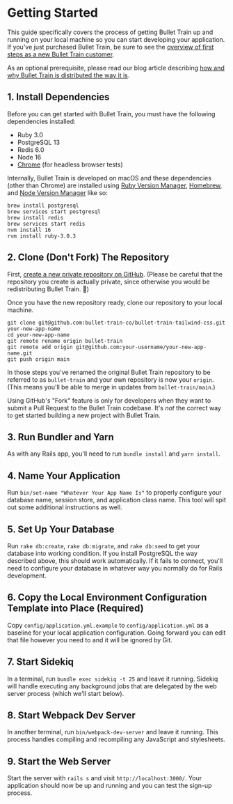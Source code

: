 # Getting Started

This guide specifically covers the process of getting Bullet Train up and running on your local machine so you can start developing your application. If you've just purchased Bullet Train, be sure to see the [overview of first steps as a new Bullet Train customer](https://blog.bullettrain.co/so-youve-bought-bullet-train-whats-next/).

As an optional prerequisite, please read our blog article describing [how and why Bullet Train is distributed the way it is](https://blog.bullettrain.co/how-is-bullet-train-distributed/).

## 1. Install Dependencies
Before you can get started with Bullet Train, you must have the following dependencies installed:

 - Ruby 3.0
 - PostgreSQL 13
 - Redis 6.0
 - Node 16
 - [Chrome](https://www.google.com/search?q=chrome) (for headless browser tests)

Internally, Bullet Train is developed on macOS and these dependencies (other than Chrome) are installed using [Ruby Version Manager](https://rvm.io/), [Homebrew](https://brew.sh), and [Node Version Manager](https://github.com/nvm-sh/nvm) like so:

```
brew install postgresql
brew services start postgresql
brew install redis
brew services start redis
nvm install 16
rvm install ruby-3.0.3
```

## 2. Clone (Don't Fork) The Repository
First, [create a new private repository on GitHub](https://github.com/new). (Please be careful that the repository you create is actually private, since otherwise you would be redistributing Bullet Train. 😬)

Once you have the new repository ready, clone our repository to your local machine.

```
git clone git@github.com:bullet-train-co/bullet-train-tailwind-css.git your-new-app-name
cd your-new-app-name
git remote rename origin bullet-train
git remote add origin git@github.com:your-username/your-new-app-name.git
git push origin main
```

In those steps you've renamed the original Bullet Train repository to be referred to as `bullet-train` and your own repository is now your `origin`. (This means you'll be able to merge in updates from `bullet-train/main`.)

Using GitHub's "Fork" feature is only for developers when they want to submit a Pull Request to the Bullet Train codebase. It's _not_ the correct way to get started building a new project with Bullet Train.

## 3. Run Bundler and Yarn
As with any Rails app, you'll need to run `bundle install` and `yarn install`.

## 4. Name Your Application
Run `bin/set-name "Whatever Your App Name Is"` to properly configure your database name, session store, and application class name. This tool will spit out some additional instructions as well.

## 5. Set Up Your Database
Run `rake db:create`, `rake db:migrate`, and `rake db:seed` to get your database into working condition. If you install PostgreSQL the way described above, this should work automatically. If it fails to connect, you'll need to configure your database in whatever way you normally do for Rails development.

## 6. Copy the Local Environment Configuration Template into Place (Required)
Copy `config/application.yml.example` to `config/application.yml` as a baseline for your local application configuration. Going forward you can edit that file however you need to and it will be ignored by Git.

## 7. Start Sidekiq
In a terminal, run `bundle exec sidekiq -t 25` and leave it running. Sidekiq will handle executing any background jobs that are delegated by the web server process (which we'll start below).

## 8. Start Webpack Dev Server
In another terminal, run `bin/webpack-dev-server` and leave it running. This process handles compiling and recompiling any JavaScript and stylesheets.

## 9. Start the Web Server
Start the server with `rails s` and visit `http://localhost:3000/`. Your application should now be up and running and you can test the sign-up process.
